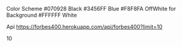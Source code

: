 Color Scheme 
#070928  Black
#3456FF  Blue
#F8F8FA  OffWhite for Background 
#FFFFFF  White

Api
https://forbes400.herokuapp.com/api/forbes400?limit=10


10